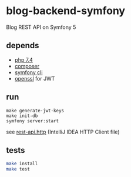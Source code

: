 # blog-backend-symfony

Blog REST API on Symfony 5

## depends

 * [php 7.4](https://www.php.net/)
 * [composer](https://getcomposer.org/download/)
 * [symfony cli](https://symfony.com/download)
 * [openssl](https://www.openssl.org/) for JWT

## run

```
make generate-jwt-keys
make init-db
symfony server:start
```

see [rest-api.http](rest-api.http) (IntelliJ IDEA HTTP Client file)

## tests

```bash
make install
make test
```
